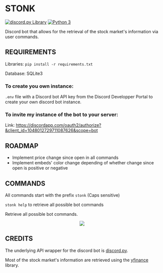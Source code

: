 # STONK

[![discord.py Library](https://img.shields.io/badge/discord.py-2.1.0-blue.svg)](https://github.com/Rapptz/discord.py)
[![Python 3](https://img.shields.io/badge/python-3.10.9-blue.svg)](https://www.python.org/)

Discord bot that allows for the retrieval of the stock market's information via user commands.

## REQUIREMENTS

Libraries: `pip install -r requirements.txt`

Database: SQLite3

### To create you own instance:

`.env` file with a Discord bot API key from the Discord Developper Portal to create your own discord bot instance.

### To invite my instance of the bot to your server:

Link: https://discordapp.com/oauth2/authorize?&client_id=1048012729711087626&scope=bot

## ROADMAP
- Implement price change since open in all commands
- Implement embeds' color change depending of whether change since open is positive or negative

## COMMANDS
All commands start with the prefix `stonk` (Caps sensitive) 

`stonk help` to retrieve all possible bot commands

Retrieve all possible bot commands.

<p align="center">
<img src=https://user-images.githubusercontent.com/112342947/211911255-c7081ddd-8bab-4a61-aba7-6ee8432573a6.png>

</p>

## CREDITS
The underlying API wrapper for the discord bot is [discord.py](https://github.com/Rapptz/discord.py).

Most of the stock market's information are retrieved using the [yfinance](https://github.com/ranaroussi/yfinance) library. 
